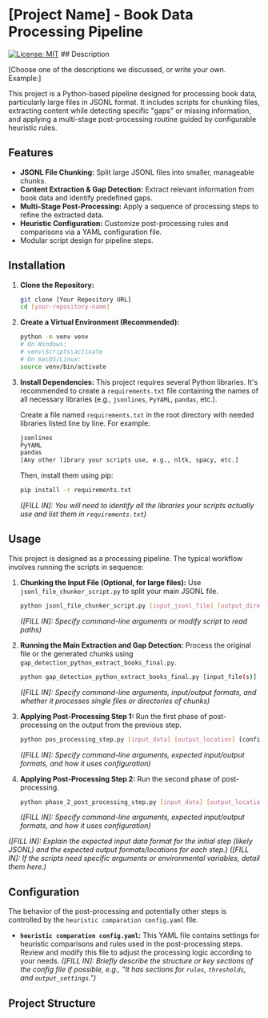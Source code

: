# [Project Name] - Book Data Processing Pipeline

[![License: MIT](https://img.shields.io/badge/License-MIT-yellow.svg)](https://opensource.org/licenses/MIT) ## Description

[Choose one of the descriptions we discussed, or write your own. Example:]

This project is a Python-based pipeline designed for processing book data, particularly large files in JSONL format. It includes scripts for chunking files, extracting content while detecting specific "gaps" or missing information, and applying a multi-stage post-processing routine guided by configurable heuristic rules.

## Features

* **JSONL File Chunking:** Split large JSONL files into smaller, manageable chunks.
* **Content Extraction & Gap Detection:** Extract relevant information from book data and identify predefined gaps.
* **Multi-Stage Post-Processing:** Apply a sequence of processing steps to refine the extracted data.
* **Heuristic Configuration:** Customize post-processing rules and comparisons via a YAML configuration file.
* Modular script design for pipeline steps.

## Installation

1.  **Clone the Repository:**
    ```bash
    git clone [Your Repository URL]
    cd [your-repository-name]
    ```

2.  **Create a Virtual Environment (Recommended):**
    ```bash
    python -m venv venv
    # On Windows:
    # venv\Scripts\activate
    # On macOS/Linux:
    source venv/bin/activate
    ```

3.  **Install Dependencies:**
    This project requires several Python libraries. It's recommended to create a `requirements.txt` file containing the names of all necessary libraries (e.g., `jsonlines`, `PyYAML`, `pandas`, etc.).

    Create a file named `requirements.txt` in the root directory with needed libraries listed line by line. For example:

    ```txt
    jsonlines
    PyYAML
    pandas
    [Any other library your scripts use, e.g., nltk, spacy, etc.]
    ```

    Then, install them using pip:
    ```bash
    pip install -r requirements.txt
    ```
    *([FILL IN]: You will need to identify all the libraries your scripts actually use and list them in `requirements.txt`)*

## Usage

This project is designed as a processing pipeline. The typical workflow involves running the scripts in sequence:

1.  **Chunking the Input File (Optional, for large files):**
    Use `jsonl_file_chunker_script.py` to split your main JSONL file.
    ```bash
    python jsonl_file_chunker_script.py [input_jsonl_file] [output_directory] [chunk_size]
    ```
    *([FILL IN]: Specify command-line arguments or modify script to read paths)*

2.  **Running the Main Extraction and Gap Detection:**
    Process the original file or the generated chunks using `gap_detection_python_extract_books_final.py`.
    ```bash
    python gap_detection_python_extract_books_final.py [input_file(s)] [output_location] [other_arguments]
    ```
    *([FILL IN]: Specify command-line arguments, input/output formats, and whether it processes single files or directories of chunks)*

3.  **Applying Post-Processing Step 1:**
    Run the first phase of post-processing on the output from the previous step.
    ```bash
    python pos_processing_step.py [input_data] [output_location] [configuration_path - potentially heuristic config?]
    ```
     *([FILL IN]: Specify command-line arguments, expected input/output formats, and how it uses configuration)*

4.  **Applying Post-Processing Step 2:**
    Run the second phase of post-processing.
    ```bash
    python phase_2_post_processing_step.py [input_data] [output_location] [configuration_path - potentially heuristic config?]
    ```
    *([FILL IN]: Specify command-line arguments, expected input/output formats, and how it uses configuration)*

*([FILL IN]: Explain the expected input data format for the initial step (likely JSONL) and the expected output formats/locations for each step.)*
*([FILL IN]: If the scripts need specific arguments or environmental variables, detail them here.)*

## Configuration

The behavior of the post-processing and potentially other steps is controlled by the `heuristic comparation config.yaml` file.

* **`heuristic comparation config.yaml`:** This YAML file contains settings for heuristic comparisons and rules used in the post-processing steps. Review and modify this file to adjust the processing logic according to your needs.
    *([FILL IN]: Briefly describe the *structure* or *key sections* of the config file if possible, e.g., "It has sections for `rules`, `thresholds`, and `output_settings`.")*

## Project Structure
